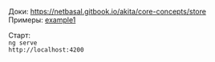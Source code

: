 Доки: https://netbasal.gitbook.io/akita/core-concepts/store  
Примеры:
[example1](https://stackblitz.com/edit/angular-akita-thomasvht?file=src%2Fapp%2Fstatemanagement%2Ftodos.query.ts)

Старт:  
`ng serve`  
`http://localhost:4200`
